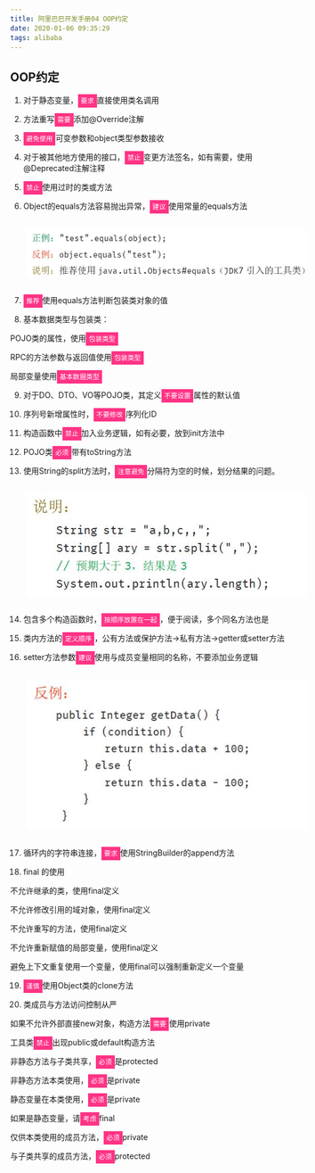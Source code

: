 ```yaml
---
title: 阿里巴巴开发手册04 OOP约定
date: 2020-01-06 09:35:29
tags: alibaba
---
```


## OOP约定

1. 对于静态变量，<code style='background:#ff3385;color:white;padding:5px;'>要求</code>直接使用类名调用

2. 方法重写<code style='background:#ff3385;color:white;padding:5px;'>需要</code>添加@Override注解

3. <code style='background:#ff3385;color:white;padding:5px;'>避免使用</code>可变参数和object类型参数接收

4. 对于被其他地方使用的接口，<code style='background:#ff3385;color:white;padding:5px;'>禁止</code>变更方法签名，如有需要，使用@Deprecated注解注释

5. <code style='background:#ff3385;color:white;padding:5px;'>禁止</code>使用过时的类或方法

6. Object的equals方法容易抛出异常，<code style='background:#ff3385;color:white;padding:5px;'>建议</code>使用常量的equals方法

<img src='alibabaPattern04\217a6cd3-af60-4ea0-88c3-e2cecf90fdca.jpg' style='margin:30px;display:block' alt='title'>

7. <code style='background:#ff3385;color:white;padding:5px;'>推荐</code>使用equals方法判断包装类对象的值

8. 基本数据类型与包装类：

POJO类的属性，使用<code style='background:#ff3385;color:white;padding:5px;'>包装类型</code>

RPC的方法参数与返回值使用<code style='background:#ff3385;color:white;padding:5px;'>包装类型</code>

局部变量使用<code style='background:#ff3385;color:white;padding:5px;'>基本数据类型</code>

9. 对于DO、DTO、VO等POJO类，其定义<code style='background:#ff3385;color:white;padding:5px;'>不要设置</code>属性的默认值

10. 序列号新增属性时，<code style='background:#ff3385;color:white;padding:5px;'>不要修改</code>序列化ID

11. 构造函数中<code style='background:#ff3385;color:white;padding:5px;'>禁止</code>加入业务逻辑，如有必要，放到init方法中

12. POJO类<code style='background:#ff3385;color:white;padding:5px;'>必须</code>带有toString方法

13. 使用String的split方法时，<code style='background:#ff3385;color:white;padding:5px;'>注意避免</code>分隔符为空的时候，划分结果的问题。

<img src='alibabaPattern04\44706ed7-e51f-4938-8913-1397417786cd.jpg' style='margin:30px;display:block' alt='title'>

14. 包含多个构造函数时，<code style='background:#ff3385;color:white;padding:5px;'>按顺序放置在一起</code>，便于阅读，多个同名方法也是

15. 类内方法的<code style='background:#ff3385;color:white;padding:5px;'>定义顺序</code>，公有方法或保护方法->私有方法->getter或setter方法

16. setter方法参数<code style='background:#ff3385;color:white;padding:5px;'>建议</code>使用与成员变量相同的名称，不要添加业务逻辑

<img src='alibabaPattern04\df00936f-8ad5-4752-9306-5449c015ece6.jpg' style='margin:30px;display:block' alt='title'>

17. 循环内的字符串连接，<code style='background:#ff3385;color:white;padding:5px;'>要求</code>使用StringBuilder的append方法

18. final 的使用

不允许继承的类，使用final定义

不允许修改引用的域对象，使用final定义

不允许重写的方法，使用final定义

不允许重新赋值的局部变量，使用final定义

避免上下文重复使用一个变量，使用final可以强制重新定义一个变量

19. <code style='background:#ff3385;color:white;padding:5px;'>谨慎</code>使用Object类的clone方法

20. 类成员与方法访问控制从严

如果不允许外部直接new对象，构造方法<code style='background:#ff3385;color:white;padding:5px;'>需要</code>使用private

工具类<code style='background:#ff3385;color:white;padding:5px;'>禁止</code>出现public或default构造方法

非静态方法与子类共享，<code style='background:#ff3385;color:white;padding:5px;'>必须</code>是protected

非静态方法本类使用，<code style='background:#ff3385;color:white;padding:5px;'>必须</code>是private

静态变量在本类使用，<code style='background:#ff3385;color:white;padding:5px;'>必须</code>是private

如果是静态变量，请<code style='background:#ff3385;color:white;padding:5px;'>考虑</code>final

仅供本类使用的成员方法，<code style='background:#ff3385;color:white;padding:5px;'>必须</code>private



与子类共享的成员方法，<code style='background:#ff3385;color:white;padding:5px;'>必须</code>protected

